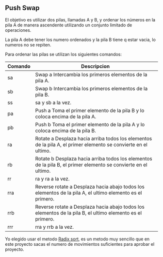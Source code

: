 ## Push Swap
El objetivo es utilizar dos pilas, llamadas A y B, y ordenar los números en la pila A de manera ascendente utilizando un conjunto limitado de operaciones.

La pila A debe tener los numero ordenados y la pila B tiene q estar vacia, lo numeros no se repiten.

Para ordenar las pilas se utilizan los siguientes comandos:

| Comando | Descripcion 																									  |
|---------|-------------------------------------------------------------------------------------------------------------------|
| sa	  |	Swap a Intercambia los primeros elementos de la pila A.	|
| sb	  |	Swap b Intercambia los primeros elementos de la pila B.	|
| ss	  | sa y sb a la vez. |
| pa	  |	Push a Toma el primer elemento de la pila B y lo coloca encima de la pila A. |
| pb	  |	Push b Toma el primer elemento de la pila A y lo coloca encima de la pila B. |
| ra	  |	Rotate a Desplaza hacia arriba todos los elementos de la pila A, el primer elemento se convierte en el ultimo. |
| rb      |	Rotate b Desplaza hacia arriba todos los elementos de la pila B, el primer elemento se convierte en el ultimo. |
| rr	  |	ra y ra a la vez. |
| rra	  |	Reverse rotate a Desplaza hacia abajo todos los  elementos de la pila A, el ultimo elemento es el primero. |
| rrb	  |	Reverse rotate a Desplaza hacia abajo todos los  elementos de la pila B, el ultimo elemento es el primero. |
| rrr	  |	rra y rrb a la vez. |

Yo elegido usar el metodo [Radix sort](https://www.geeksforgeeks.org/radix-sort/), es un metodo muy sencillo que en este proyecto sacas el numero de movimientos suficientes para aprobar el proyecto.
